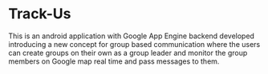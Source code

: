 Track-Us
========

This is an android application with Google App Engine backend developed introducing a new concept for group based communication where the users can create groups on their own as a group leader and monitor the group members on Google map real time and pass messages to them. 
